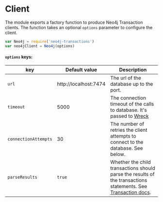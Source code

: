 # Client

The module exports a factory function to produce Neo4j Transaction clients.
The function takes an optional `options` parameter to configure the client.
```javascript
var Neo4j = require('neo4j-transactions')
var neo4jClient = Neo4j(options)
```

#### `options` keys:
| key | Default value | Description |
| -- | -- | -- |
| `url` | http://localhost:7474 | The url of the database up to the port. |
| `timeout` | 5000 | The connection timeout of the calls to database. It's passed to [Wreck](https://github.com/hapijs/wreck)|
| `connectionAttempts` | 30 | The number of retries the client attempts to connect to the database. See below. |
| `parseResults` | `true` | Whether the child transactions should parse the results of the transactions statements. See [Transaction docs](/docs/api/transaction.md). |